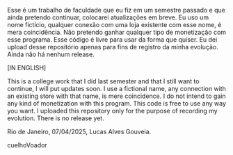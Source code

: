 Esse é um trabalho de faculdade que eu fiz em um semestre passado e que ainda pretendo continuar, colocarei atualizações em breve.
Eu uso um nome fictício, qualquer conexão com uma loja existente com esse nome, é mera coincidência.
Não pretendo ganhar qualquer tipo de monetização com esse programa.
Esse código é livre para usar da forma que quiser.
Eu dei upload desse repositório apenas para fins de registro da minha evolução. Ainda não há nenhum release.

[IN ENGLISH]


This is a college work that I did last semester and that I still want to continue, I will put updates soon.
I use a fictional name, any connection with an existing store with that name, is mere coincidence.
I do not intend to gain any kind of monetization with this program.
This code is free to use any way you want.
I uploaded this repository only for the purpose of recording my evolution. There is no release yet.



Rio de Janeiro, 07/04/2025, Lucas Alves Gouveia.

cuelhoVoador
